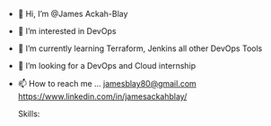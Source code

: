 - 👋 Hi, I’m @James Ackah-Blay
- 👀 I’m interested in DevOps
- 🌱 I’m currently learning Terraform, Jenkins all other DevOps Tools
- 💞️ I’m looking for a DevOps and Cloud internship 
- 📫 How to reach me ... jamesblay80@gmail.com  https://www.linkedin.com/in/jamesackahblay/

  Skills:
  

<!---
DalijayTechHub/DalijayTechHub is a ✨ special ✨ repository because its `README.md` (this file) appears on your GitHub profile.
You can click the Preview link to take a look at your changes.
--->
